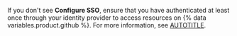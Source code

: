 If you don't see **Configure SSO**, ensure that you have authenticated at least once through your identity provider to access resources on {% data variables.product.github %}. For more information, see [AUTOTITLE](/authentication/authenticating-with-single-sign-on/about-authentication-with-single-sign-on).
